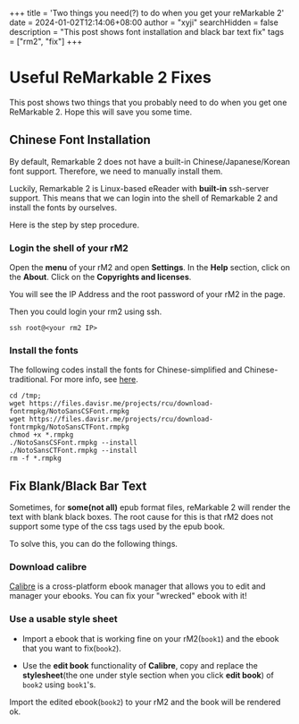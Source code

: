 +++
title = 'Two things you need(?) to do when you get your reMarkable 2'
date = 2024-01-02T12:14:06+08:00
author = "xyji"
searchHidden = false
description = "This post shows font installation and black bar text fix"
tags = ["rm2", "fix"]
+++

# Useful ReMarkable 2 Fixes

This post shows two things that you probably need to do when you get one
ReMarkable 2. Hope this will save you some time.

## Chinese Font Installation

By default, Remarkable 2 does not have a built-in Chinese/Japanese/Korean font
support. Therefore, we need to manually install them.

Luckily, Remarkable 2 is Linux-based eReader with **built-in** ssh-server
support. This means that we can login into the shell of Remarkable 2 and
install the fonts by ourselves.

Here is the step by step procedure.

### Login the shell of your rM2

Open the **menu** of your rM2 and open **Settings**. In the **Help** section,
click on the **About**. Click on the **Copyrights and licenses**.

You will see the IP Address and the root password of your rM2 in the page.

Then you could login your rm2 using ssh.
```shell
ssh root@<your rm2 IP>
```

### Install the fonts

The following codes install the fonts for Chinese-simplified and Chinese-traditional.
For more info, see [here](https://www.reddit.com/r/RemarkableTablet/comments/m8s74a/easily_install_chinese_japanese_or_korean_fonts/).

```shell
cd /tmp;
wget https://files.davisr.me/projects/rcu/download-fontrmpkg/NotoSansCSFont.rmpkg
wget https://files.davisr.me/projects/rcu/download-fontrmpkg/NotoSansCTFont.rmpkg
chmod +x *.rmpkg
./NotoSansCSFont.rmpkg --install
./NotoSansCTFont.rmpkg --install
rm -f *.rmpkg
```

## Fix Blank/Black Bar Text

Sometimes, for **some(not all)** epub format files, reMarkable 2 will render the text with blank black boxes.
The root cause for this is that rM2 does not support some type of the css tags used by the epub book.

To solve this, you can do the following things.

### Download calibre

[Calibre](https://calibre-ebook.com/) is a cross-platform ebook manager that allows you to edit and manager your ebooks.
You can fix your "wrecked" ebook with it!

### Use a usable style sheet

- Import a ebook that is working fine on your rM2(`book1`) and the ebook that you want to fix(`book2`).

- Use the **edit book** functionality of **Calibre**, copy and replace the **stylesheet**(the one under style section when you click **edit book**)
  of `book2` using `book1`'s.

Import the edited ebook(`book2`) to your rM2 and the book will be rendered ok.

